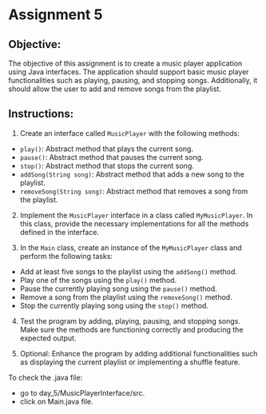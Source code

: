 # Assignment 5

## Objective: 
The objective of this assignment is to create a music player application using Java interfaces. The application should support basic music player functionalities such as playing, pausing, and stopping songs. Additionally, it should allow the user to add and remove songs from the playlist.
## Instructions:
1. Create an interface called `MusicPlayer` with the following methods:
- `play()`: Abstract method that plays the current song.
- `pause()`: Abstract method that pauses the current song.
- `stop()`: Abstract method that stops the current song.
- `addSong(String song)`: Abstract method that adds a new song to the playlist.
- `removeSong(String song)`: Abstract method that removes a song from the playlist.

2. Implement the `MusicPlayer` interface in a class called `MyMusicPlayer`. In this class, provide the necessary implementations for all the methods defined in the interface.

3. In the `Main` class, create an instance of the `MyMusicPlayer` class and perform the following tasks:
- Add at least five songs to the playlist using the `addSong()` method.
- Play one of the songs using the `play()` method.
- Pause the currently playing song using the `pause()` method.
- Remove a song from the playlist using the `removeSong()` method.
- Stop the currently playing song using the `stop()` method.

4. Test the program by adding, playing, pausing, and stopping songs. Make sure the methods are functioning correctly and producing the expected output.

5. Optional: Enhance the program by adding additional functionalities such as displaying the current playlist or implementing a shuffle feature.

To check the .java file:
* go to day_5/MusicPlayerInterface/src.
* click on Main.java file.
